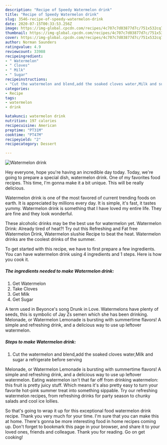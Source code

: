```yaml
---
description: "Recipe of Speedy Watermelon drink"
title: "Recipe of Speedy Watermelon drink"
slug: 3546-recipe-of-speedy-watermelon-drink
date: 2020-07-15T00:33:53.256Z
image: https://img-global.cpcdn.com/recipes/4c707c7d03877d7c/751x532cq70/watermelon-drink-recipe-main-photo.jpg
thumbnail: https://img-global.cpcdn.com/recipes/4c707c7d03877d7c/751x532cq70/watermelon-drink-recipe-main-photo.jpg
cover: https://img-global.cpcdn.com/recipes/4c707c7d03877d7c/751x532cq70/watermelon-drink-recipe-main-photo.jpg
author: Norman Saunders
ratingvalue: 4.9
reviewcount: 33988
recipeingredient:
- " Watermelon"
- " Cloves"
- " Milk"
- " Sugar"
recipeinstructions:
- "Cut the watermelon and blend,add the soaked cloves water,Milk and sugar a refrigerate before serving"
categories:
- Recipe
tags:
- watermelon
- drink

katakunci: watermelon drink 
nutrition: 197 calories
recipecuisine: American
preptime: "PT31M"
cooktime: "PT47M"
recipeyield: "2"
recipecategory: Dessert

---
```



![Watermelon drink](https://img-global.cpcdn.com/recipes/4c707c7d03877d7c/751x532cq70/watermelon-drink-recipe-main-photo.jpg)

Hey everyone, hope you're having an incredible day today. Today, we're going to prepare a special dish, watermelon drink. One of my favorites food recipes. This time, I'm gonna make it a bit unique. This will be really delicious.

Watermelon drink is one of the most favored of current trending foods on earth. It is appreciated by millions every day. It is simple, it's fast, it tastes yummy. Watermelon drink is something that I have loved my entire life. They are fine and they look wonderful.

These alcoholic drinks may be the best use for watermelon yet. Watermelon Drink: Already tired of heat?! Try out this Refreshing and Fat free Watermelon Drink, Watermelon slushie Recipe to beat the heat. Watermelon drinks are the coolest drinks of the summer.


To get started with this recipe, we have to first prepare a few ingredients. You can have watermelon drink using 4 ingredients and 1 steps. Here is how you cook it.

<!--inarticleads1-->

##### The ingredients needed to make Watermelon drink:

1. Get  Watermelon
1. Take  Cloves
1. Get  Milk
1. Get  Sugar


A term used in Beyonce&#39;s song Drunk in Love. Watermelons have plenty of seeds, this is symbolic of Jay Zs semen which she has been drinking. Melonade, or Watermelon Lemonade is bursting with summertime flavors! A simple and refreshing drink, and a delicious way to use up leftover watermelon. 

<!--inarticleads2-->

##### Steps to make Watermelon drink:

1. Cut the watermelon and blend,add the soaked cloves water,Milk and sugar a refrigerate before serving


Melonade, or Watermelon Lemonade is bursting with summertime flavors! A simple and refreshing drink, and a delicious way to use up leftover watermelon. Eating watermelon isn&#39;t that far off from drinking watermelon: this fruit is pretty juicy stuff. Which means it&#39;s also pretty easy to turn your favorite hot-pink summer treat into something sippable. Try our refreshing watermelon recipes, from refreshing drinks for party season to chunky salads and cool ice lollies. 

So that's going to wrap it up for this exceptional food watermelon drink recipe. Thank you very much for your time. I'm sure that you can make this at home. There's gonna be more interesting food in home recipes coming up. Don't forget to bookmark this page in your browser, and share it to your loved ones, friends and colleague. Thank you for reading. Go on get cooking!

